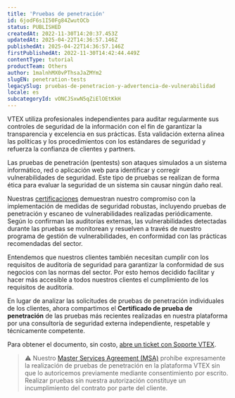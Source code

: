 ```yaml
---
title: 'Pruebas de penetración'
id: 6jodF6s1I50Fg84ZwutOCb
status: PUBLISHED
createdAt: 2022-11-30T14:20:37.453Z
updatedAt: 2025-04-22T14:36:57.146Z
publishedAt: 2025-04-22T14:36:57.146Z
firstPublishedAt: 2022-11-30T14:42:44.449Z
contentType: tutorial
productTeam: Others
author: 1malnhMX0vPThsaJaZMYm2
slugEN: penetration-tests
legacySlug: pruebas-de-penetracion-y-advertencia-de-vulnerabilidad
locale: es
subcategoryId: vONCJSxwN5qZiElOEtKkH
---
```


VTEX utiliza profesionales independientes para auditar regularmente sus controles de seguridad de la información con el fin de garantizar la transparencia y excelencia en sus prácticas. Esta validación externa alinea las políticas y los procedimientos con los estándares de seguridad y refuerza la confianza de clientes y partners.

Las pruebas de penetración (pentests) son ataques simulados a un sistema informático, red o aplicación web para identificar y corregir vulnerabilidades de seguridad. Este tipo de pruebas se realizan de forma ética para evaluar la seguridad de un sistema sin causar ningún daño real.

Nuestras [certificaciones](https://vtex.com/mx-es/compliance/certifications/) demuestran nuestro compromiso con la implementación de medidas de seguridad robustas, incluyendo pruebas de penetración y escaneo de vulnerabilidades realizadas periódicamente. Según lo confirman las auditorías externas, las vulnerabilidades detectadas durante las pruebas se monitorean y resuelven a través de nuestro programa de gestión de vulnerabilidades, en conformidad con las prácticas recomendadas del sector.

Entendemos que nuestros clientes también necesitan cumplir con los requisitos de auditoría de seguridad para garantizar la conformidad de sus negocios con las normas del sector. Por esto hemos decidido facilitar y hacer más accesible a todos nuestros clientes el cumplimiento de los requisitos de auditoría.

En lugar de analizar las solicitudes de pruebas de penetración individuales de los clientes, ahora compartimos el **Certificado de prueba de penetración** de las pruebas más recientes realizadas en nuestra plataforma por una consultoría de seguridad externa independiente, respetable y técnicamente competente.

Para obtener el documento, sin costo, [abre un ticket con Soporte VTEX](https://help.vtex.com/es/tutorial/opening-tickets-to-vtex-support--16yOEqpO32UQYygSmMSSAM).

> ⚠️ Nuestro [Master Services Agreement (MSA)](https://vtex.com/mx-es/privacy-and-agreements/agreements/) prohíbe expresamente la realización de pruebas de penetración en la plataforma VTEX sin que lo autoricemos previamente mediante consentimiento por escrito. Realizar pruebas sin nuestra autorización constituye un incumplimiento del contrato por parte del cliente.
